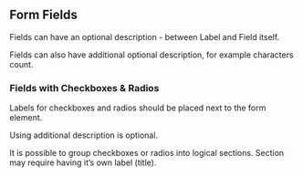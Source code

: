 <h2>Form Fields</h2>
<p>
Fields can have an optional description - between Label and Field
itself.
</p>
<p>
Fields can also have additional optional description, for example
characters count.
</p>
<h3>Fields with Checkboxes & Radios</h3>
<p>
Labels for checkboxes and radios should be placed next to the form
element.
</p>
<p>Using additional description is optional.</p>
<p>
It is possible to group checkboxes or radios into logical sections.
Section may require having it’s own label (title).
</p>
